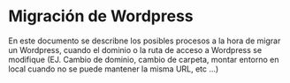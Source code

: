 # Migración de Wordpress

En este documento se describne los posibles procesos a la hora de migrar un Wordpress, cuando el dominio o la ruta de acceso a Wordpress se modifique (EJ. Cambio de dominio, cambio de carpeta, montar entorno en local cuando no se puede mantener la misma URL, etc ...)
